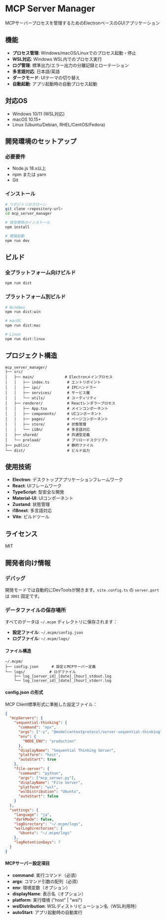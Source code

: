 # MCP Server Manager

MCPサーバープロセスを管理するためのElectronベースのGUIアプリケーション

## 機能

- **プロセス管理**: Windows/macOS/Linuxでのプロセス起動・停止
- **WSL対応**: Windows WSL内でのプロセス実行
- **ログ管理**: 標準出力/エラー出力の分離記録とローテーション
- **多言語対応**: 日本語/英語
- **ダークモード**: UIテーマの切り替え
- **自動起動**: アプリ起動時の自動プロセス起動

## 対応OS

- Windows 10/11 (WSL対応)
- macOS 10.15+
- Linux (Ubuntu/Debian, RHEL/CentOS/Fedora)

## 開発環境のセットアップ

### 必要要件

- Node.js 18.x以上
- npm または yarn
- Git

### インストール

```bash
# リポジトリのクローン
git clone <repository-url>
cd mcp_server_manager

# 依存関係のインストール
npm install

# 開発起動
npm run dev
```

## ビルド

### 全プラットフォーム向けビルド
```bash
npm run dist
```

### プラットフォーム別ビルド
```bash
# Windows
npm run dist:win

# macOS
npm run dist:mac

# Linux
npm run dist:linux
```

## プロジェクト構造

```
mcp_server_manager/
├── src/
│   ├── main/              # Electronメインプロセス
│   │   ├── index.ts        # エントリポイント
│   │   ├── ipc/            # IPCハンドラー
│   │   ├── services/       # サービス層
│   │   └── utils/          # ユーティリティ
│   ├── renderer/           # Reactレンダラープロセス
│   │   ├── App.tsx         # メインコンポーネント
│   │   ├── components/     # UIコンポーネント
│   │   ├── pages/          # ページコンポーネント
│   │   ├── store/          # 状態管理
│   │   └── i18n/           # 多言語対応
│   ├── shared/             # 共通型定義
│   └── preload/            # プリロードスクリプト
├── public/                 # 静的ファイル
└── dist/                   # ビルド出力
```

## 使用技術

- **Electron**: デスクトップアプリケーションフレームワーク
- **React**: UIフレームワーク
- **TypeScript**: 型安全な開発
- **Material-UI**: UIコンポーネント
- **Zustand**: 状態管理
- **i18next**: 多言語対応
- **Vite**: ビルドツール

## ライセンス

MIT

## 開発者向け情報

### デバッグ

開発モードでは自動的にDevToolsが開きます。`vite.config.ts` の `server.port` は `3001` 固定です。

### データファイルの保存場所

すべてのデータは `~/.mcpm` ディレクトリに保存されます：

- **設定ファイル**: `~/.mcpm/config.json`
- **ログファイル**: `~/.mcpm/logs/`

#### ファイル構造
```
~/.mcpm/
├── config.json      # 設定とMCPサーバー定義
└── logs/           # ログファイル
    ├── log_[server_id]_[date]_[hour]_stdout.log
    └── log_[server_id]_[date]_[hour]_stderr.log
```

#### config.json の形式

MCP Client標準形式に準拠した設定ファイル：

```json
{
  "mcpServers": {
    "sequential-thinking": {
      "command": "npx",
      "args": ["-y", "@modelcontextprotocol/server-sequential-thinking"],
      "env": {
        "NODE_ENV": "production"
      },
      "displayName": "Sequential Thinking Server",
      "platform": "host",
      "autoStart": true
    },
    "file-server": {
      "command": "python",
      "args": ["mcp_server.py"],
      "displayName": "File Server",
      "platform": "wsl",
      "wslDistribution": "Ubuntu",
      "autoStart": false
    }
  },
  "settings": {
    "language": "ja",
    "darkMode": false,
    "logDirectory": "~/.mcpm/logs",
    "wslLogDirectories": {
      "Ubuntu": "~/.mcpm/logs"
    },
    "logRetentionDays": 7
  }
}
```

#### MCPサーバー設定項目

- **command**: 実行コマンド（必須）
- **args**: コマンド引数の配列（必須）
- **env**: 環境変数（オプション）
- **displayName**: 表示名（オプション）
- **platform**: 実行環境 ("host" | "wsl")
- **wslDistribution**: WSLディストリビューション名（WSL利用時）
- **autoStart**: アプリ起動時の自動実行
